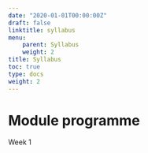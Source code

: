 ```yaml
---
date: "2020-01-01T00:00:00Z"
draft: false
linktitle: syllabus
menu:
    parent: Syllabus
    weight: 2
title: Syllabus
toc: true
type: docs
weight: 2
---
```


# Module programme

Week 1


